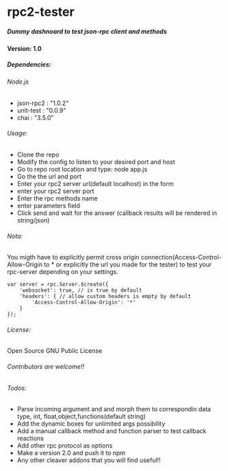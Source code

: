# rpc2-tester
##### Dummy dashnoard to test json-rpc client and methods

#### Version: 1.0
##### Dependencies:

###### Node.js

* json-rpc2 : "1.0.2"
* unit-test : "0.0.9"
* chai : "3.5.0"

###### Usage:
* Clone the repo
* Modify the config to listen to your desired port and host
* Go to repo root location and type: node app.js
* Go the the url and port
* Enter your rpc2 server url(default localhost) in the form
* enter your rpc2 server port
* Enter the rpc methods name
* enter parameters field
* Click send and wait for the answer (callback results will be rendered in string/json)

###### Nota:
You migth have to explicitly permit cross origin connection(Access-Control-Allow-Origin to * or explicitly the url you made for the tester) to test your rpc-server depending on your settings.
```
var server = rpc.Server.$create({
    'websocket': true, // is true by default 
    'headers': { // allow custom headers is empty by default 
        'Access-Control-Allow-Origin': '*'
    }
});

```
###### License:
Open Source
GNU Public License

###### Contributors are welcome!!

###### Todos: 
* Parse incoming argument and and morph them to correspondin data type, int, float,object,functions(default string)
* Add the dynamic boxes for unlimited args possibility
* Add a manual callback method and function parser to test callback reactions
* Add other rpc protocol as options
* Make a version 2.0 and push it to npm
* Any other cleaver addons that you will find useful!!
